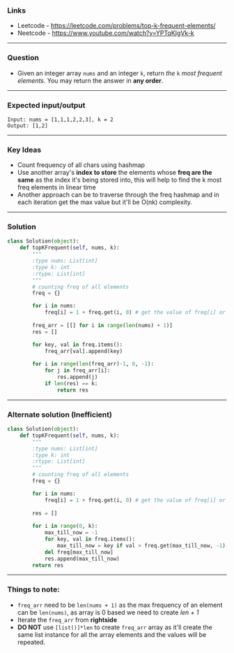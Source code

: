 ### Links
- Leetcode -  <https://leetcode.com/problems/top-k-frequent-elements/>
- Neetcode - <https://www.youtube.com/watch?v=YPTqKIgVk-k>
---
### Question
-  Given an integer array `nums` and an integer `k`, return _the_ `k` _most frequent elements_. You may return the answer in **any order**.

---
### Expected input/output
```
Input: nums = [1,1,1,2,2,3], k = 2
Output: [1,2]
```
---
### Key Ideas
- Count frequency of all chars using hashmap
- Use another array's **index to store** the elements whose **freq are the same** as the index it's being stored into, this will help to find the k most freq elements in linear time
- Another approach can be to traverse through the freq hashmap and in each iteration get the max value but it'll be O(nk) complexity.
---
### Solution
```python
class Solution(object):
    def topKFrequent(self, nums, k):
        """
        :type nums: List[int]
        :type k: int
        :rtype: List[int]
        """
        # counting freq of all elements
        freq = {}

        for i in nums:
            freq[i] = 1 + freq.get(i, 0) # get the value of freq[i] or return 0
        
        freq_arr = [[] for i in range(len(nums) + 1)]
        res = []

        for key, val in freq.items():
            freq_arr[val].append(key)
        
        for i in range(len(freq_arr)-1, 0, -1):
            for j in freq_arr[i]:
                res.append(j)
            if len(res) == k:
                return res
```

---
### Alternate solution (Inefficient)
```python
class Solution(object):
    def topKFrequent(self, nums, k):
        """
        :type nums: List[int]
        :type k: int
        :rtype: List[int]
        """
        # counting freq of all elements
        freq = {}

        for i in nums:
            freq[i] = 1 + freq.get(i, 0) # get the value of freq[i] or return 0
        
        res = []
        
        for i in range(0, k):
            max_till_now = -1
            for key, val in freq.items():
                max_till_now = key if val > freq.get(max_till_now, -1) else max_till_now
            del freq[max_till_now]
            res.append(max_till_now)
        return res
```
---
### Things to note:
- `freq_arr` need to be `len(nums + 1)` as the max frequency of an element can be `len(nums)`, as array is 0 based we need to create _len + 1_
- Iterate the `freq_arr` from **rightside** 
- **DO NOT** use `[list()]*len` to create `freq_arr` array as it'll create the same list instance for all the array elements and the values will be repeated.